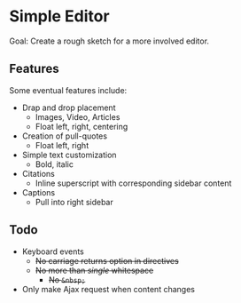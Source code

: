 Simple Editor
=============

Goal: Create a rough sketch for a more involved editor.

Features
--------

Some eventual features include:

* Drap and drop placement
    * Images, Video, Articles
    * Float left, right, centering
* Creation of pull-quotes
    * Float left, right
* Simple text customization
    * Bold, italic
* Citations
    * Inline superscript with corresponding sidebar content
* Captions
    * Pull into right sidebar

Todo
----

* Keyboard events
    * ~~No carriage returns option in directives~~
    * ~~No more than _single_ whitespace~~
        * ~~No `&nbsp;`~~
* Only make Ajax request when content changes
